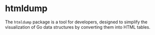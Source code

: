 # htmldump
The `htmldump` package is a tool for developers, designed to simplify the visualization of Go data structures by converting them into HTML tables. 
